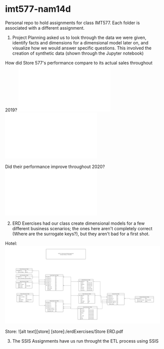 # imt577-nam14d
Personal repo to hold assignments for class IMT577. Each folder is associated with a different assignment.

1. Project Planning asked us to look through the data we were given, identify facts and dimensions for a dimensional model later on, and visualize how we would answer specific questions. This involved the creation of synthetic data (shown through the Jupyter notebook)

How did Store 577's performance compare to its actual sales throughout 2019?
![alt text][perf_metric1]
![alt text][perf_metric2]

[perf_metric1]:/projectPlanning/store_577_sales_performance_metric_2.pdf
[perf_metric2]:/projectPlanning/store577_salesperformance_vs_metric.pdf



Did their performance improve throughout 2020?
![alt text][perf2020]

[perf2020]:/projectPlanning/store577_salesperformance_vs_metric.pdf


2. ERD Exercises had our class create dimensional models for a few different business scenarios; the ones here aren't completely correct (Where are the surrogate keys?), but they aren't bad for a first shot.

Hotel:
![alt text][hotel]

[hotel]:/erdExercises/DimensionalModelExercise.png


Store:
![alt text][store]
[store]:/erdExercises/Store ERD.pdf

3. The SSIS Assignments have us run throught the ETL process using SSIS
